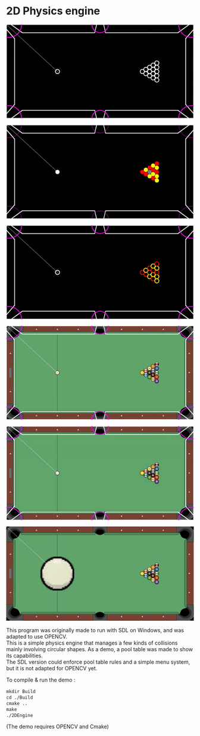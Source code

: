# 2D Physics engine

![alt text](./DEMO/DEMO_1.gif)

![alt text](./DEMO/DEMO_2.gif)

![alt text](./DEMO/DEMO_6.gif)

![alt text](./DEMO/DEMO_9.gif)

![alt text](./DEMO/DEMO_7.gif)

![alt text](./DEMO/DEMO_8.gif)

This program was originally made to run with SDL on Windows, and was adapted to use OPENCV.  
This is a simple physics engine that manages a few kinds of collisions mainly involving circular shapes. As a demo, a pool table was made to show its capabilities.  
The SDL version could enforce pool table rules and a simple menu system, but it is not adapted for OPENCV yet.  

To compile & run the demo :  

```
mkdir Build
cd ./Build
cmake ..
make
./2DEngine
```

(The demo requires OPENCV and Cmake)  
